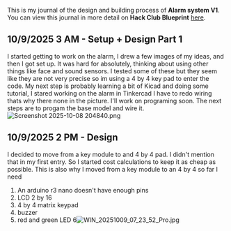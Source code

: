 <!--
  ===================    !!READ THIS NOTICE!!   ====================
  DO NOT edit this file manually. Your changes WILL BE OVERWRITTEN!
  This journal is auto generated and updated by Hack Club Blueprint.
  To edit this file, please edit your journal entries on Blueprint.
  ==================================================================
-->

This is my journal of the design and building process of **Alarm system V1**.  
You can view this journal in more detail on **Hack Club Blueprint** [here](https://blueprint.hackclub.com/projects/242).


## 10/9/2025 3 AM - Setup + Design Part 1  

I started getting to work on the alarm,  I drew a few images of my ideas, and then I got set up. It was hard for absolutely, thinking about using other things like face and sound sensors. I tested some of these but they seem like they are not very precise so im using a 4 by 4 key pad to enter the code. My next step is probably learning a bit of Kicad and doing some tutorial, I stared working on the alarm in Tinkercad I have to redo wiring thats why there none in the picture. I'll work on programing soon. The next steps are to progam the base model and wire it. ![Screenshot 2025-10-08 204840.png](https://blueprint.hackclub.com/user-attachments/blobs/proxy/eyJfcmFpbHMiOnsiZGF0YSI6MTE2MywicHVyIjoiYmxvYl9pZCJ9fQ==--f477a9483c7e10370e151fc7c48d21297a2d6917/Screenshot%202025-10-08%20204840.png)
  

## 10/9/2025 2 PM - Design  

I decided to move from a key module to and 4 by 4 pad. I didn't mention that in my first entry. So I started cost calculations to keep it as cheap as possible. This is also why I moved from a key module to an 4 by 4 so far I need

1. An arduino r3 nano doesn't have enough pins
2. LCD 2 by 16
3. 4 by 4 matrix keypad
4. buzzer
5. red and green LED
6![WIN_20251009_07_23_52_Pro.jpg](https://blueprint.hackclub.com/user-attachments/blobs/proxy/eyJfcmFpbHMiOnsiZGF0YSI6MTIyNiwicHVyIjoiYmxvYl9pZCJ9fQ==--c9d7dbe979c0ba4f83aab64c3f5512f8127742da/WIN_20251009_07_23_52_Pro.jpg)
  

